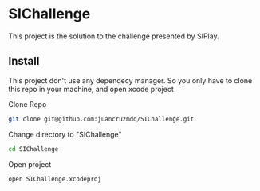 # SIChallenge

This project is the solution to the challenge presented by SIPlay.

## Install

This project don't use any dependecy manager. So you only have to clone this repo in your machine, and open xcode project

Clone Repo

```bash
git clone git@github.com:juancruzmdq/SIChallenge.git
```

Change directory to "SIChallenge"

```bash
cd SIChallenge
```

Open project 

```bash
open SIChallenge.xcodeproj 
```


